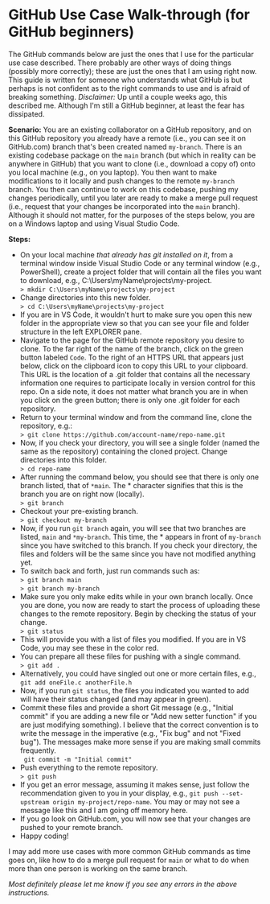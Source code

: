 # GitHub Use Case Walk-through (for GitHub beginners)
The GitHub commands below are just the ones that I use for the particular use case described.  There probably are other ways of doing things (possibly more correctly); these are just the ones that I am using right now.  This guide is written for someone who understands what GitHub is but perhaps is not confident as to the right commands to use and is afraid of breaking something.  *Disclaimer:*  Up until a couple weeks ago, this described me.  Although I'm still a GitHub beginner, at least the fear has dissipated.

**Scenario:**  You are an existing collaborator on a GitHub repository, and on this GitHub repository you already have a remote (i.e., you can see it on GitHub.com) branch that's been created named `my-branch`.  There is an existing codebase package on the `main` branch (but which in reality can be anywhere in GitHub) that you want to clone (i.e., download a copy of) onto you local machine (e.g., on you laptop).  You then want to make modifications to it locally and push changes to the remote `my-branch` branch.  You then can continue to work on this codebase, pushing my changes periodically, until you later are ready to make a merge pull request (i.e., request that your changes be incorporated into the `main` branch).  Although it should not matter, for the purposes of the steps below, you are on a Windows laptop and using Visual Studio Code.


**Steps:**
- On your local machine *that already has git installed on it*, from a terminal window inside Visual Studio Code or any terminal window (e.g., PowerShell), create a project folder that will contain all the files you want to download, e.g., C:\Users\myName\projects\my-project.  
`> mkdir C:\Users\myName\projects\my-project`
- Change directories into this new folder.  
`> cd C:\Users\myName\projects\my-project`
- If you are in VS Code, it wouldn't hurt to make sure you open this new folder in the appropriate view so that you can see your file and folder structure in the left EXPLORER pane.
- Navigate to the page for the GitHub remote repository you desire to clone.  To the far right of the name of the branch, click on the green button labeled `Code`.  To the right of an HTTPS URL that appears just below, click on the clipboard icon to copy this URL to your clipboard.  This URL is the location of a .git folder that contains all the necessary information one requires to participate locally in version control for this repo.  On a side note, it does not matter what branch you are in when you click on the green button; there is only one .git folder for each repository.
-  Return to your terminal window and from the command line, clone the repository, e.g.:  
`> git clone https://github.com/account-name/repo-name.git`
- Now, if you check your directory, you will see a single folder (named the same as the repository) containing the cloned project.  Change directories into this folder.  
`> cd repo-name`
- After running the command below, you should see that there is only one branch listed, that of `*main`.  The * character signifies that this is the branch you are on right now (locally).  
`> git branch`
- Checkout your pre-existing branch.  
`> git checkout my-branch`
- Now, if you run `git branch` again, you will see that two branches are listed, `main` and `*my-branch`.  This time, the * appears in front of `my-branch` since you have switched to this branch.   If you check your directory, the files and folders will be the same since you have not modified anything yet.
- To switch back and forth, just run commands such as:  
`> git branch main`  
`> git branch my-branch`
- Make sure you only make edits while in your own branch locally.  Once you are done, you now are ready to start the process of uploading these changes to the remote repository.  Begin by checking the status of your change.  
`> git status`
- This will provide you with a list of files you modified.  If you are in VS Code, you may see these in the color red.
- You can prepare all these files for pushing with a single command.  
`> git add .`
- Alternatively, you could have singled out one or more certain files, e.g., `git add oneFile.c anotherFile.h`
- Now, if you run `git status`, the files you indicated you wanted to add will have their status changed (and may appear in green).
- Commit these files and provide a short Git message (e.g., "Initial commit" if you are adding a new file or "Add new setter function" if you are just modifying something).  I believe that the correct convention is to write the message in the imperative (e.g., "Fix bug" and not "Fixed bug").  The messages make more sense if you are making small commits frequently.  
` git commit -m "Initial commit"`
- Push everything to the remote repository.  
`> git push`
- If you get an error message, assuming it makes sense, just follow the recommendation given to you in your display, e.g., `git push --set-upstream origin my-project/repo-name`.  You may or may not see a message like this and I am going off memory here.
- If you go look on GitHub.com, you will now see that your changes are pushed to your remote branch.
- Happy coding!

 I may add more use cases with more common GitHub commands as time goes on, like how to do a merge pull request for `main` or what to do when more than one person is working on the same branch.

 *Most definitely please let me know if you see any errors in the above instructions.*
